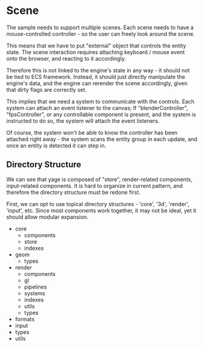 # Scene
The sample needs to support multiple scenes. Each scene needs to have a
mouse-controlled controller - so the user can freely look around the scene.

This means that we have to put "external" object that controls the entity
state. The scene interaction requires attaching keyboard / mouse event onto
the browser, and reacting to it accordingly.

Therefore this is not linked to the engine's state in any way - it should not
be tied to ECS framework. Instead, it should just directly manipulate the
engine's data, and the engine can rerender the scene accordingly, given that
dirty flags are correctly set.

This implies that we need a system to communicate with the controls.
Each system can attach an event listener to the canvas; If "blenderController",
"fpsController", or any controllable component is present, and the system is
instructed to do so, the system will attach the event listeners.

Of course, the system won't be able to know the controller has been attached
right away - the system scans the entity group in each update, and once an
entity is detected it can step in.

## Directory Structure
We can see that yage is composed of "store", render-related components,
input-related components. It is hard to organize in current pattern, and
therefore the directory structure must be redone first.

First, we can opt to use topical directory structures - 'core', '3d', 'render',
'input', etc. Since most components work together, it may not be ideal, yet
it should allow modular expansion.

- core
  - components
  - store
  - indexes
- geom
  - types
- render
  - components
  - gl
  - pipelines
  - systems
  - indexes
  - utils
  - types
- formats
- input
- types
- utils
